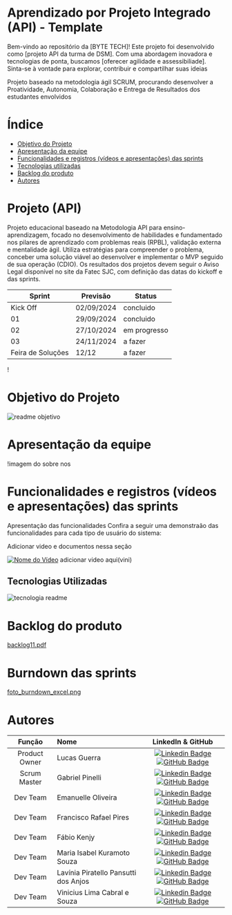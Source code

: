 # Aprendizado por Projeto Integrado (API) - Template

Bem-vindo ao repositório da [BYTE TECH]! Este projeto foi desenvolvido como [projeto API da turma de DSM]. Com uma abordagem inovadora e tecnologias de ponta, buscamos [oferecer agilidade e assessibiliade]. Sinta-se à vontade para explorar, contribuir e compartilhar suas ideias 

Projeto baseado na metodologia ágil SCRUM, procurando desenvolver a Proatividade, Autonomia, Colaboração e Entrega de Resultados dos estudantes envolvidos

# Índice
* [Objetivo do Projeto](#objetivo-do-projeto)
* [Apresentação da equipe](#aoresentação-da-equipe)
* [Funcionalidades e registros (vídeos e apresentações) das sprints](#funcionalidades-e-registros-(vídeos-e-apresentações)-das-sprints)
* [Tecnologias utilizadas](#tecnologias-utilizadas)
* [Backlog do produto](#Backlog-do-produto)
* [Autores](#autores)

# Projeto (API) 
Projeto educacional baseado na Metodologia API para ensino-aprendizagem, focado no desenvolvimento de habilidades e fundamentado nos pilares de aprendizado com problemas reais (RPBL), validação externa e mentalidade ágil. Utiliza estratégias para compreender o problema, conceber uma solução viável ao desenvolver e implementar o MVP seguido de sua operação (CDIO). Os resultados dos projetos devem seguir o Aviso Legal disponível no site da Fatec SJC, com definição das datas do kickoff e das sprints.

Sprint | Previsão | Status|
|------|--------|------|
|Kick Off | 02/09/2024 | concluido|
|01 | 29/09/2024 | concluido|
|02|  27/10/2024 | em progresso |
|03| 24/11/2024 | a fazer|
|Feira de Soluções| 12/12 |a fazer |

!



# Objetivo do Projeto
![readme objetivo](https://github.com/user-attachments/assets/e24a4756-44d9-47f8-8284-e97d63e5be13)

# Apresentação da equipe
!imagem do sobre nos




# Funcionalidades e registros (vídeos e apresentações) das sprints

Apresentação das funcionalidades
Confira a seguir uma demonstraão das funcionalidades para cada tipo de usuário do sistema:

Adicionar video e documentos nessa seção

[![Nome do Vídeo](https://img.youtube.com/vi/pBy1zgt0XPc/0.jpg)](https://www.youtube.com/embed/pBy1zgt0XPc) adicionar video aqui(vini)

## Tecnologias Utilizadas

![tecnologia readme](https://github.com/user-attachments/assets/b9dc918e-28a5-4bdc-8a7e-56cbcca00039)



# Backlog do produto

[backlog11.pdf](https://github.com/user-attachments/files/17156516/backlog11.pdf)


# Burndown das sprints
[foto_burndown_excel.png]()


# Autores
|    Função     | Nome                                  |                                                                                                                                                      LinkedIn & GitHub                                                                                                                                                      |
| :-----------: | :------------------------------------ | :-------------------------------------------------------------------------------------------------------------------------------------------------------------------------------------------------------------------------------------------------------------------------------------------------------------------------: |
| Product Owner |   Lucas Guerra         |     [![Linkedin Badge](https://img.shields.io/badge/Linkedin-blue?style=flat-square&logo=Linkedin&logoColor=white)](https://www.linkedin.com/in/lucas-guerra000/) [![GitHub Badge](https://img.shields.io/badge/GitHub-111217?style=flat-square&logo=github&logoColor=white)](https://github.com/lucasguerra12)              |
| Scrum Master  | Gabriel Pinelli |      [![Linkedin Badge](https://img.shields.io/badge/Linkedin-blue?style=flat-square&logo=Linkedin&logoColor=white)](https://www.linkedin.com/in/gabriel-pinelli-analista/) [![GitHub Badge](https://img.shields.io/badge/GitHub-111217?style=flat-square&logo=github&logoColor=white)](https://github.com/Tocaccelli)     |
| Dev Team   |Emanuelle Oliveira        |         [![Linkedin Badge](https://img.shields.io/badge/Linkedin-blue?style=flat-square&logo=Linkedin&logoColor=white)](https://www.linkedin.com/in/emanuelle-oliveira-ab9716296/) [![GitHub Badge](https://img.shields.io/badge/GitHub-111217?style=flat-square&logo=github&logoColor=white)](https://github.com/Emanuelle-olv)        |
|  Dev Team  | Francisco Rafael Pires   |         [![Linkedin Badge](https://img.shields.io/badge/Linkedin-blue?style=flat-square&logo=Linkedin&logoColor=white)](https://www.linkedin.com/in/francisco-rafael-pires-755958163/) [![GitHub Badge](https://img.shields.io/badge/GitHub-111217?style=flat-square&logo=github&logoColor=white)](https://github.com/franciscorafaelpires)                                              
|  Dev Team  | Fábio Kenjy                 |         [![Linkedin Badge](https://img.shields.io/badge/Linkedin-blue?style=flat-square&logo=Linkedin&logoColor=white)](https://www.linkedin.com/in/fabio-kenjy/) [![GitHub Badge](https://img.shields.io/badge/GitHub-111217?style=flat-square&logo=github&logoColor=white)](https://github.com/FabioKenjjy)     |
|  Dev Team  | Maria Isabel Kuramoto Souza|   [![Linkedin Badge](https://img.shields.io/badge/Linkedin-blue?style=flat-square&logo=Linkedin&logoColor=white)]((https://www.linkedin.com/in/maria-isabel-kuramoto-souza-0997b7318?utm_source=share&utm_campaign=share_via&utm_content=profile&utm_medium=android_app)) [![GitHub Badge](https://img.shields.io/badge/GitHub-111217?style=flat-square&logo=github&logoColor=white)](https://github.com/szkuramoto)   |
|  Dev Team  | Lavínia Piratello Pansutti dos Anjos  |         [![Linkedin Badge](https://img.shields.io/badge/Linkedin-blue?style=flat-square&logo=Linkedin&logoColor=white)](https://br.linkedin.com/in/lavinia-piratello-6a82101b1?trk=people-guest_people_search-card) [![GitHub Badge](https://img.shields.io/badge/GitHub-111217?style=flat-square&logo=github&logoColor=white)](https://github.com/laviniappiratello)   |
|  Dev Team  | Vinicius Lima Cabral e Souza  |         [![Linkedin Badge](https://img.shields.io/badge/Linkedin-blue?style=flat-square&logo=Linkedin&logoColor=white)](https://www.linkedin.com/in/vinicius-lima-cabral-e-souza-7794b3287/) [![GitHub Badge](https://img.shields.io/badge/GitHub-111217?style=flat-square&logo=github&logoColor=white)](https://github.com/ViniciusLimaCabraleSouza)   |
